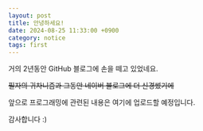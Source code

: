 ```yaml
---
layout: post
title: 안녕하세요!
date: 2024-08-25 11:33:00 +0900
category: notice
tags: first
---
```


거의 2년동안 GitHub 블로그에 손을 떼고 있었네요.

~~필자의 귀차니즘과 그동안 네이버 블로그에 더 신경썼기에~~

앞으로 프로그래밍에 관련된 내용은 여기에 업로드할 예정입니다.

감사합니다 :)